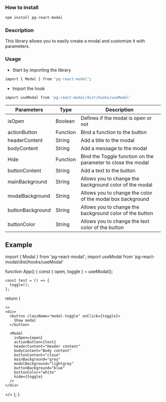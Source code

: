 ### How to install
```sh
npm install pg-react-modal
```

### Description
This library allows you to easily create a modal and customize it with parameters.

### Usage
- Start by importing the library
```sh
import { Modal } from "pg-react-modal";
```
- Import the hook
```sh
import useModal from 'pg-react-modal/dist/hooks/useModal'
```

| Parameters | Type | Description |
| ------ | ------ | ------ |
| isOpen | Boolean | Defines if the modal is open or not |
| actionButton | Function | Bind a function to the button |
| headerContent | String | Add a title to the modal |
| bodyContent | String | Add a message to the modal |
| Hide | Function | Bind the Toggle function on the parameter to close the modal |
| buttonContent | String | Add a text to the button |
| mainBackground | String | Allows you to change the background color of the modal |
| modalBackground | String | Allows you to change the color of the modal box background |
| buttonBackground | String | Allows you to change the background color of the button |
| buttonColor | String | Allows you to change the text color of the button |

## Example

import { Modal } from 'pg-react-modal';
import useModal from 'pg-react-modal/dist/hooks/useModal'


function App() {
  const { open, toggle } = useModal();

    const test = () => {
      toggle();
    };
  return (
    
    <>
    <div>
      <button className="modal-toggle" onClick={toggle}>
        Show modal
      </button>

      <Modal
        isOpen={open}
        actionButton={test}
        headerContent="Header content"
        bodyContent="Body content"
        buttonContent="close"
        mainBackground="grey"
        modalBackground="lightgrey"
        buttonBackground="blue"
        buttonColor="white"
        hide={toggle}
      />
    </div>
  </>
  );
}


